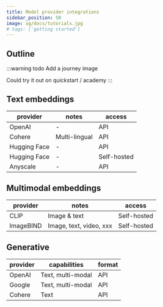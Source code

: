 ```yaml
---
title: Model provider integrations
sidebar_position: 50
image: og/docs/tutorials.jpg
# tags: ['getting started']
---
```


## Outline

:::warning todo
Add a journey image

Could try it out on quickstart / academy
:::

## Text embeddings

| provider | notes | access |
| --- | --- | --- |
| OpenAI | - | API |
| Cohere | Multi-lingual | API |
| Hugging Face | - | API |
| Hugging Face | - | Self-hosted |
| Anyscale | - | API |

## Multimodal  embeddings

| provider | notes | access |
| --- | --- | --- |
| CLIP | Image & text | Self-hosted |
| ImageBIND | Image, text, video, xxx | Self-hosted |

## Generative

| provider | capabilities | format |
| --- | --- | --- |
| OpenAI | Text, multi-modal | API |
| Google | Text, multi-modal | API |
| Cohere | Text | API |
